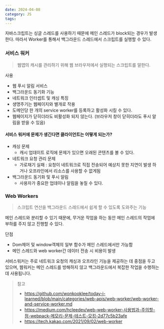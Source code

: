 ```yaml
---
date: 2024-04-08
category: JS
tags:
---
```

자바스크립트는 싱글 스레드를 사용하기 때문에 메인 스레드가 block되는 경우가 발생한다.
따라서 Worker를 통해서 백그라운드 스레드에서 스크립트를 실행할 수 있다.

### 서비스 워커
> 웹앱의 캐시를 관리하기 위해 웹 브라우저에서 실행되는 스크립트를 말한다.

사용
- 웹 푸시 알림 서비스
- 백그라운드 동기화 기능
- 네트워크 인터셉트 및 캐싱
특징
- 생명주기는 웹페이지와 별개로 작용
- 도메인당 한 개의 service worker를 등록하고 활성화 시킬 수 있다.
- 웹페이지가 닫히더라도 비활성화 되지 않는다. (브라우저 창이 닫히더라도 푸시 알림을 받을 수 있음)

#### 서비스 워커에 문제가 생긴다면 클라이언트는 어떻게 되는가?
- 캐싱 문제
	- 캐시 업데이트 로직에 문제가 있으면 오래된 콘텐츠를 볼 수 있다.
- 네트워크 요청 관리 문제
	- 가로채기 실패 : 요청이 네트워크로 직접 전송되어 예상치 못한 지연이 발생 하거나 오프라인에서 리소스를 사용할 수 없게됨
- 백그라운드 동기화 및 푸시 알림
	- 사용자가 중요한 업데이나 알림을 놓칠 수 있다.

### Web Workers
> 스크립트 연산을 백그라운드 스레드에서 쉽게 할 수 있도록 도와주는 기능

메인 스레드와 분리할 수 있기 때문에, 무거운 작업을 하는 동안 메인 스레드의 작업에 부하를 주지 않고 진행할 수 있다.

단점 
- Dom제어 및 window객체의 일부 함수가 메인 스레드에서만 가능함
- 메인 스레드와 web worker간 데이터 전송 시 비용이 발생


서비스워커는 주로 네트워크 요청의 캐싱과 오프라인 기능을 제공하는 데 중점을 두고 있으며, 웹워커는 메인 스레드를 방해하지 않고 백그라운드에서 복잡한 작업을 수행하는 데 사용됩니다.



> 참고
> - https://github.com/wonkooklee/today-i-learned/blob/main/categories/web-apis/web-worker/web-worker-and-service-worker.md
> - https://medium.com/hcleedev/web-web-worker-사용법과-주의할-점-webpack-메모리-문제-테스트-모킹-2d77c5b23afe
> - https://tech.kakao.com/2021/09/02/web-worker

